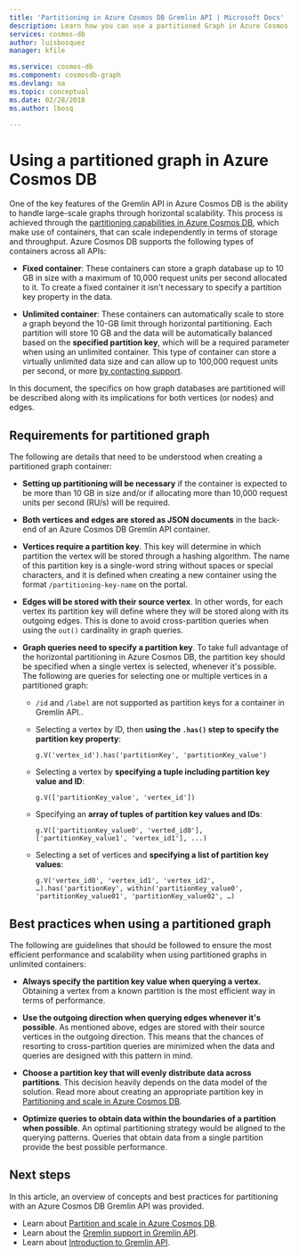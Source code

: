 ```yaml
---
title: 'Partitioning in Azure Cosmos DB Gremlin API | Microsoft Docs'
description: Learn how you can use a partitioned Graph in Azure Cosmos DB.
services: cosmos-db
author: luisbosquez
manager: kfile

ms.service: cosmos-db
ms.component: cosmosdb-graph
ms.devlang: na
ms.topic: conceptual
ms.date: 02/28/2018
ms.author: lbosq

---
```

# Using a partitioned graph in Azure Cosmos DB

One of the key features of the Gremlin API in Azure Cosmos DB is the ability to handle large-scale graphs through horizontal scalability. This process is achieved through the [partitioning capabilities in Azure Cosmos DB](partition-data.md#how-does-partitioning-work), which make use of containers, that can scale independently in terms of storage and throughput. Azure Cosmos DB supports the following types of containers across all APIs:

- **Fixed container**: These containers can store a graph database up to 10 GB in size with a maximum of 10,000 request units per second allocated to it. To create a fixed container it isn't necessary to specify a partition key property in the data.

- **Unlimited container**: These containers can automatically scale to store a graph beyond the 10-GB limit through horizontal partitioning. Each partition will store 10 GB and the data will be automatically balanced based on the **specified partition key**, which will be a required parameter when using an unlimited container. This type of container can store a virtually unlimited data size and can allow up to 100,000 request units per second, or more [by contacting support](https://aka.ms/cosmosdbfeedback?subject=Cosmos%20DB%20More%20Throughput%20Request).

In this document, the specifics on how graph databases are partitioned will be described along with its implications for both vertices (or nodes) and edges.

## Requirements for partitioned graph

The following are details that need to be understood when creating a partitioned graph container:

- **Setting up partitioning will be necessary** if the container is expected to be more than 10 GB in size and/or if allocating more than 10,000 request units per second (RU/s) will be required.

- **Both vertices and edges are stored as JSON documents** in the back-end of an Azure Cosmos DB Gremlin API container.

- **Vertices require a partition key**. This key will determine in which partition the vertex will be stored through a hashing algorithm. The name of this partition key is a single-word string without spaces or special characters, and it is defined when creating a new container using the format `/partitioning-key-name` on the portal.

- **Edges will be stored with their source vertex**. In other words, for each vertex its partition key will define where they will be stored along with its outgoing edges. This is done to avoid cross-partition queries when using the `out()` cardinality in graph queries.

- **Graph queries need to specify a partition key**. To take full advantage of the horizontal partitioning in Azure Cosmos DB, the partition key should be specified when a single vertex is selected, whenever it's possible. The following are queries for selecting one or multiple vertices in a partitioned graph:

    - `/id` and `/label` are not supported as partition keys for a container in Gremlin API..


    - Selecting a vertex by ID, then **using the `.has()` step to specify the partition key property**: 
    
        ```
        g.V('vertex_id').has('partitionKey', 'partitionKey_value')
        ```
    
    - Selecting a vertex by **specifying a tuple including partition key value and ID**: 
    
        ```
        g.V(['partitionKey_value', 'vertex_id'])
        ```
        
    - Specifying an **array of tuples of partition key values and IDs**:
    
        ```
        g.V(['partitionKey_value0', 'verted_id0'], ['partitionKey_value1', 'vertex_id1'], ...)
        ```
        
    - Selecting a set of vertices and **specifying a list of partition key values**: 
    
        ```
        g.V('vertex_id0', 'vertex_id1', 'vertex_id2', …).has('partitionKey', within('partitionKey_value0', 'partitionKey_value01', 'partitionKey_value02', …)
        ```

## Best practices when using a partitioned graph

The following are guidelines that should be followed to ensure the most efficient performance and scalability when using partitioned graphs in unlimited containers:

- **Always specify the partition key value when querying a vertex**. Obtaining a vertex from a known partition is the most efficient way in terms of performance.

- **Use the outgoing direction when querying edges whenever it's possible**. As mentioned above, edges are stored with their source vertices in the outgoing direction. This means that the chances of resorting to cross-partition queries are minimized when the data and queries are designed with this pattern in mind.

- **Choose a partition key that will evenly distribute data across partitions**. This decision heavily depends on the data model of the solution. Read more about creating an appropriate partition key in [Partitioning and scale in Azure Cosmos DB](partition-data.md).

- **Optimize queries to obtain data within the boundaries of a partition when possible**. An optimal partitioning strategy would be aligned to the querying patterns. Queries that obtain data from a single partition provide the best possible performance.

## Next steps
In this article, an overview of concepts and best practices for partitioning with an Azure Cosmos DB Gremlin API was provided. 

* Learn about [Partition and scale in Azure Cosmos DB](partition-data.md).
* Learn about the [Gremlin support in Gremlin API](gremlin-support.md).
* Learn about [Introduction to Gremlin API](graph-introduction.md).